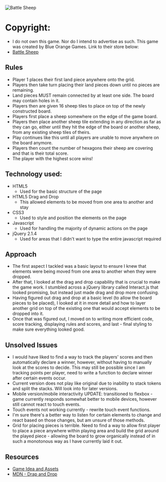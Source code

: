 
![Battle Sheep](http://geekdad.com/wp-content/uploads/2015/06/BattleSheep-featured.jpg)

# Copyright:
* I do not own this game. Nor do I intend to advertise as such. This game was created by Blue Orange Games. Link to their store below:
* [Battle Sheep](http://www.blueorangegames.com/index.php/games/battle-sheep)

## Rules
* Player 1 places their first land piece anywhere onto the grid.
* Players then take turn placing their land pieces down until no pieces are remaining.
* Land pieces MUST remain connected by at least one side. The board may contain holes in it.
* Players then are given 16 sheep tiles to place on top of the newly constructed board.
* Players first place a sheep somewhere on the edge of the game board.
* Players then place another sheep tile extending in any direction as far as they can go, either until they hit the edge of the board or another sheep, from any existing sheep tiles of theirs.
* Play continues like this until all players are unable to move anywhere on the board anymore.
* Players then count the number of hexagons their sheep are covering and that is their total score.
* The player with the highest score wins!

## Technology used:
* HTML5
  - Used for the basic structure of the page
* HTML5 Drag and Drop
  - This allowed elements to be moved from one area to another and stay
* CSS3
  - Used to style and position the elements on the page
* Javascript
  - Used for handling the majority of dynamic actions on the page
* jQuery 2.1.4
  - Used for areas that I didn't want to type the entire javascript required

## Approach

* The first aspect I tackled was a basic layout to ensure I knew that elements were being moved from one area to another when they were dropped.
* After that, I looked at the drag and drop capability that is crucial to make the game work. I stumbled across a jQuery library called Interact.js that looked promising, but instead just made drag and drop more confusing.
* Having figured out drag and drop at a basic level (to allow the board pieces to be placed), I looked at it in more detail and how to layer another grid on top of the existing one that would accept elements to be dropped into it.
* Once that was figured out, I moved on to writing more efficient code, score tracking, displaying rules and scores, and last - final styling to make sure everything looked good.

## Unsolved Issues
* I would have liked to find a way to track the players' scores and then automatically declare a winner, however, without having to manually look at the scores to decide. This may still be possible since I am tracking points per player, need to write a function to declare winner after certain events occur.
* Current version does not play like original due to inability to stack tokens and split the stacks. Will look into for later versions.
* Mobile version/mobile interactivity UPDATE: transitioned to flexbox - game currently responds somewhat better to mobile devices, however still cannot react to touch events.
* Touch events not working currently - rewrite touch event functions.
* I'm sure there's a better way to listen for certain elements to change and react based on those changes, but am unsure of those methods.
* Grid for placing pieces is terrible. Need to find a way to allow first player to place a piece anywhere within playing area and build the grid around the played piece - allowing the board to grow organically instead of in such a monotonous way as I have currently laid it out.

## Resources

*  [Game Idea and Assets](http://www.blueorangegames.com/index.php/games/battle-sheep)
* [MDN - Drap and Drop](https://developer.mozilla.org/en-US/docs/Web/API/HTML_Drag_and_Drop_API)

